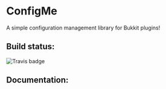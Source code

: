 # ConfigMe

A simple configuration management library for Bukkit plugins!

## Build status:
![Travis badge](https://travis-ci.org/AuthMe/ConfigMe.svg)

## Documentation:

